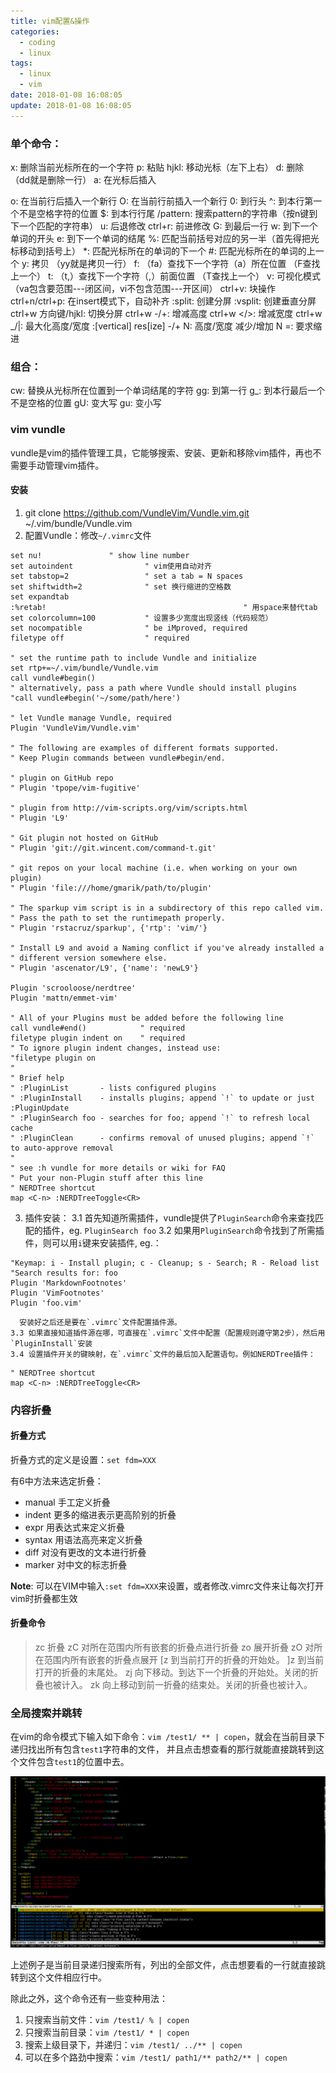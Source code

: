 ```yaml
---
title: vim配置&操作
categories:
  - coding
  - linux
tags:
  - linux
  - vim
date: 2018-01-08 16:08:05
update: 2018-01-08 16:08:05
---
```


### 单个命令：
  x: 删除当前光标所在的一个字符
  p: 粘贴
  hjkl: 移动光标（左下上右）
  d: 删除 （dd就是删除一行）
  a: 在光标后插入
<!-- more -->
  o: 在当前行后插入一个新行
  O: 在当前行前插入一个新行
  0: 到行头
  ^: 到本行第一个不是空格字符的位置
  $: 到本行行尾
  /pattern: 搜索pattern的字符串（按n键到下一个匹配的字符串）
  u: 后退修改
  ctrl+r: 前进修改
  G: 到最后一行
  w: 到下一个单词的开头
  e: 到下一个单词的结尾
  %: 匹配当前括号对应的另一半（首先得把光标移动到括号上）
  *: 匹配光标所在的单词的下一个
  #: 匹配光标所在的单词的上一个
  y: 拷贝 （yy就是拷贝一行）
  f: （fa）查找下一个字符（a）所在位置 （F查找上一个）
  t: （t,）查找下一个字符（,）前面位置 （T查找上一个）
  v: 可视化模式 （va包含要范围---闭区间，vi不包含范围---开区间）
  ctrl+v: 块操作
  ctrl+n/ctrl+p: 在insert模式下，自动补齐
  :split: 创建分屏
  :vsplit: 创建垂直分屏
  ctrl+w 方向键/hjkl: 切换分屏
  ctrl+w -/+: 增减高度
  ctrl+w </>: 增减宽度
  ctrl+w _/|: 最大化高度/宽度
  :[vertical] res[ize] -/+ N: 高度/宽度 减少/增加 N
  =: 要求缩进

### 组合：
  cw: 替换从光标所在位置到一个单词结尾的字符
  gg: 到第一行
  g_: 到本行最后一个不是空格的位置
  gU: 变大写
  gu: 变小写

### vim vundle
  vundle是vim的插件管理工具，它能够搜索、安装、更新和移除vim插件，再也不需要手动管理vim插件。

#### 安装
  1. git clone https://github.com/VundleVim/Vundle.vim.git ~/.vim/bundle/Vundle.vim
  2. 配置Vundle：修改`~/.vimrc`文件
```
set nu!			      " show line number
set autoindent                " vim使用自动对齐
set tabstop=2                 " set a tab = N spaces
set shiftwidth=2              " set 换行缩进的空格数
set expandtab
:%retab!											" 用space来替代tab
set colorcolumn=100           " 设置多少宽度出现竖线（代码规范）
set nocompatible              " be iMproved, required
filetype off                  " required

" set the runtime path to include Vundle and initialize
set rtp+=~/.vim/bundle/Vundle.vim
call vundle#begin()
" alternatively, pass a path where Vundle should install plugins
"call vundle#begin('~/some/path/here')

" let Vundle manage Vundle, required
Plugin 'VundleVim/Vundle.vim'

" The following are examples of different formats supported.
" Keep Plugin commands between vundle#begin/end.

" plugin on GitHub repo
" Plugin 'tpope/vim-fugitive'

" plugin from http://vim-scripts.org/vim/scripts.html
" Plugin 'L9'

" Git plugin not hosted on GitHub
" Plugin 'git://git.wincent.com/command-t.git'

" git repos on your local machine (i.e. when working on your own plugin)
" Plugin 'file:///home/gmarik/path/to/plugin'

" The sparkup vim script is in a subdirectory of this repo called vim.
" Pass the path to set the runtimepath properly.
" Plugin 'rstacruz/sparkup', {'rtp': 'vim/'}

" Install L9 and avoid a Naming conflict if you've already installed a
" different version somewhere else.
" Plugin 'ascenator/L9', {'name': 'newL9'}

Plugin 'scrooloose/nerdtree'
Plugin 'mattn/emmet-vim'

" All of your Plugins must be added before the following line
call vundle#end()            " required
filetype plugin indent on    " required
" To ignore plugin indent changes, instead use:
"filetype plugin on
"
" Brief help
" :PluginList       - lists configured plugins
" :PluginInstall    - installs plugins; append `!` to update or just :PluginUpdate
" :PluginSearch foo - searches for foo; append `!` to refresh local cache
" :PluginClean      - confirms removal of unused plugins; append `!` to auto-approve removal
"
" see :h vundle for more details or wiki for FAQ
" Put your non-Plugin stuff after this line
" NERDTree shortcut
map <C-n> :NERDTreeToggle<CR>
```

  3. 插件安装：
    3.1 首先知道所需插件，vundle提供了`PluginSearch`命令来查找匹配的插件，eg. `PluginSearch foo`
    3.2 如果用`PluginSearch`命令找到了所需插件，则可以用`i`键来安装插件, eg.：
```
"Keymap: i - Install plugin; c - Cleanup; s - Search; R - Reload list
"Search results for: foo
Plugin 'MarkdownFootnotes'
Plugin 'VimFootnotes'
Plugin 'foo.vim'
```
      安装好之后还是要在`.vimrc`文件配置插件源。
    3.3 如果直接知道插件源在哪，可直接在`.vimrc`文件中配置（配置规则遵守第2步），然后用`PluginInstall`安装
    3.4 设置插件开关的键映射，在`.vimrc`文件的最后加入配置语句。例如NERDTree插件：
```
" NERDTree shortcut
map <C-n> :NERDTreeToggle<CR>
```

### 内容折叠

#### 折叠方式

折叠方式的定义是设置：`set fdm=XXX`

有6中方法来选定折叠：
- manual 手工定义折叠
- indent 更多的缩进表示更高阶别的折叠
- expr 用表达式来定义折叠
- syntax 用语法高亮来定义折叠
- diff 对没有更改的文本进行折叠
- marker 对中文的标志折叠

**Note**: 可以在VIM中输入`:set fdm=XXX`来设置，或者修改.vimrc文件来让每次打开vim时折叠都生效

#### 折叠命令

> zc      折叠
> zC     对所在范围内所有嵌套的折叠点进行折叠
> zo      展开折叠
> zO     对所在范围内所有嵌套的折叠点展开
> [z       到当前打开的折叠的开始处。
> ]z       到当前打开的折叠的末尾处。
> zj       向下移动。到达下一个折叠的开始处。关闭的折叠也被计入。
> zk      向上移动到前一折叠的结束处。关闭的折叠也被计入。

### 全局搜索并跳转

在vim的命令模式下输入如下命令：`vim /test1/ ** | copen`，就会在当前目录下递归找出所有包含`test1`字符串的文件，
并且点击想查看的那行就能直接跳转到这个文件包含`test1`的位置中去。

![global search in vim](/images/global-search-in-vim.jpg)

上述例子是当前目录递归搜索所有，列出的全部文件，点击想要看的一行就直接跳转到这个文件相应行中。

除此之外，这个命令还有一些变种用法：
1. 只搜索当前文件：`vim /test1/ % | copen`
2. 只搜索当前目录：`vim /test1/ * | copen`
3. 搜索上级目录下，并递归：`vim /test1/ ../** | copen`
4. 可以在多个路劲中搜索：`vim /test1/ path1/** path2/** | copen`





